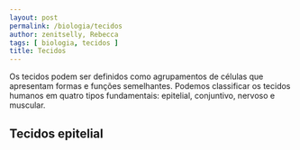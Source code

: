 ```yaml
---
layout: post
permalink: /biologia/tecidos
author: zenitselly, Rebecca
tags: [ biologia, tecidos ]
title: Tecidos
---
```


Os tecidos podem ser definidos como agrupamentos de células que apresentam formas e funções semelhantes. Podemos classificar os tecidos humanos em quatro tipos fundamentais: epitelial, conjuntivo, nervoso e muscular.

## Tecidos epitelial
